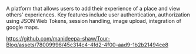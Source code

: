 A platform that allows users to add their experience of a place and view others' experiences. Key features include user authentication, authorization using JSON Web Tokens, session handling, image upload, integration of google maps.


https://github.com/manideepa-shaw/Tour-Blog/assets/78009996/45c314c4-4fd2-4f00-aad9-1b2b21494ce8

